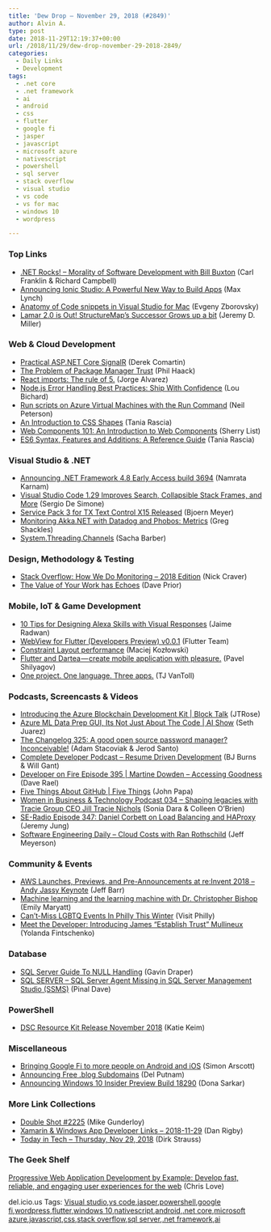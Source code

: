 ```yaml
---
title: 'Dew Drop – November 29, 2018 (#2849)'
author: Alvin A.
type: post
date: 2018-11-29T12:19:37+00:00
url: /2018/11/29/dew-drop-november-29-2018-2849/
categories:
  - Daily Links
  - Development
tags:
  - .net core
  - .net framework
  - ai
  - android
  - css
  - flutter
  - google fi
  - jasper
  - javascript
  - microsoft azure
  - nativescript
  - powershell
  - sql server
  - stack overflow
  - visual studio
  - vs code
  - vs for mac
  - windows 10
  - wordpress

---
```

### <a name="top"></a>Top Links

  * <a href="http://www.dotnetrocks.com/default.aspx?ShowNum=1602" target="_blank">.NET Rocks! &#8211; Morality of Software Development with Bill Buxton</a> (Carl Franklin & Richard Campbell)
  * <a href="https://blog.ionicframework.com/announcing-ionic-studio-a-powerful-new-way-to-build-apps/" target="_blank">Announcing Ionic Studio: A Powerful New Way to Build Apps</a> (Max Lynch)
  * <a href="https://smellyc0de.wordpress.com/2018/11/29/anatomy-of-code-snippets-in-visual-studio-for-mac/" target="_blank">Anatomy of Code snippets in Visual Studio for Mac</a> (Evgeny Zborovsky)
  * <a href="https://jeremydmiller.com/2018/11/28/lamar-2-0-is-out-structuremaps-successor-grows-up-a-bit/" target="_blank">Lamar 2.0 is Out! StructureMap’s Successor Grows up a bit</a> (Jeremy D. Miller)



### <a name="web"></a>Web & Cloud Development

  * <a href="https://codeopinion.com/practical-asp-net-core-signalr/" target="_blank">Practical ASP.NET Core SignalR</a> (Derek Comartin)
  * <a href="http://feeds.haacked.com/~r/haacked/~3/W-dmEJbuyec/" target="_blank">The Problem of Package Manager Trust</a> (Phil Haack)
  * <a href="https://dev.to/jorgealvarez/react-imports-the-rule-of-5-ji3" target="_blank">React imports: The rule of 5.</a> (Jorge Alvarez)
  * <a href="https://stackify.com/node-js-error-handling/" target="_blank">Node.js Error Handling Best Practices: Ship With Confidence</a> (Lou Bichard)
  * <a href="https://techcommunity.microsoft.com/t5/ITOps-Talk-Blog/Run-scripts-on-Azure-Virtual-Machines-with-the-Run-Command/ba-p/292446" target="_blank">Run scripts on Azure Virtual Machines with the Run Command</a> (Neil Peterson)
  * <a href="http://feedproxy.google.com/~r/tympanus/~3/UM90tZ2LA2E/" target="_blank">An Introduction to CSS Shapes</a> (Tania Rascia)
  * <a href="https://www.telerik.com/blogs/web-components-101-an-introduction-to-web-components" target="_blank">Web Components 101: An Introduction to Web Components</a> (Sherry List)
  * <a href="https://www.telerik.com/blogs/es6-syntax-features-and-additions" target="_blank">ES6 Syntax, Features and Additions: A Reference Guide</a> (Tania Rascia)



### <a name="dotnet"></a>Visual Studio & .NET

  * <a href="https://blogs.msdn.microsoft.com/dotnet/2018/11/28/announcing-net-framework-4-8-early-access-build-3694/" target="_blank">Announcing .NET Framework 4.8 Early Access build 3694</a> (Namrata Karnam)
  * <a href="https://www.infoq.com/news/2018/11/visual-studio-code-1.29?utm_campaign=infoq_content&utm_source=infoq&utm_medium=feed&utm_term=global" target="_blank">Visual Studio Code 1.29 Improves Search, Collapsible Stack Frames, and More</a> (Sergio De Simone)
  * <a href="https://www.textcontrol.com/blog/2018/11/29/service-pack-3-for-tx-text-control-x15-released/" target="_blank">Service Pack 3 for TX Text Control X15 Released</a> (Bjoern Meyer)
  * <a href="https://gregshackles.com/monitoring-akka-net-with-datadog-and-phobos-metrics/" target="_blank">Monitoring Akka.NET with Datadog and Phobos: Metrics</a> (Greg Shackles)
  * <a href="https://sachabarbs.wordpress.com/2018/11/28/system-threading-channels/" target="_blank">System.Threading.Channels</a> (Sacha Barber)



### <a name="design"></a>Design, Methodology & Testing

  * <a href="https://nickcraver.com/blog/2018/11/29/stack-overflow-how-we-do-monitoring/" target="_blank">Stack Overflow: How We Do Monitoring &#8211; 2018 Edition</a> (Nick Craver)
  * <a href="http://feedproxy.google.com/~r/LeadingAgile/~3/5pTxuktZTZI/" target="_blank">The Value of Your Work has Echoes</a> (Dave Prior)



### <a name="mobile"></a>Mobile, IoT & Game Development

  * <a href="https://developer.amazon.com:443/blogs/alexa/post/c99e2446-0f47-42e6-b59d-e9e901d688b4/10-tips-for-designing-alexa-skills-with-visual-responses" target="_blank">10 Tips for Designing Alexa Skills with Visual Responses</a> (Jaime Radwan)
  * <a href="https://pub.dartlang.org/packages/webview_flutter" target="_blank">WebView for Flutter (Developers Preview) v0.0.1</a> (Flutter Team)
  * <a href="https://android.jlelse.eu/constraint-layout-performance-870e5f238100?source=rss----8fca399d4de---4" target="_blank">Constraint Layout performance</a> (Maciej Kozłowski)
  * <a href="https://medium.com/flutter-community/flutter-and-dartea-create-mobile-application-with-pleasure-c1866ff2b4d4?source=rss----86fb29d7cc6a---4" target="_blank">Flutter and Dartea — create mobile application with pleasure.</a> (Pavel Shilyagov)
  * <a href="https://www.nativescript.org/blog/one-project-one-language-three-apps" target="_blank">One project. One language. Three apps.</a> (TJ VanToll)



### <a name="podcasts"></a>Podcasts, Screencasts & Videos

  * <a href="https://channel9.msdn.com/Shows/Blocktalk/Introducing-the-Azure-Blockchain-Development-Kit?WT.mc_id=DX_MVP4025064" target="_blank">Introducing the Azure Blockchain Development Kit | Block Talk</a> (JTRose)
  * <a href="https://channel9.msdn.com/Shows/AI-Show/Azure-ML-Data-Prep-GUI-Its-Not-Just-About-The-Code?WT.mc_id=DX_MVP4025064" target="_blank">Azure ML Data Prep GUI, Its Not Just About The Code | AI Show</a> (Seth Juarez)
  * <a href="https://changelog.com/podcast/325" target="_blank">The Changelog 325: A good open source password manager? Inconceivable!</a> (Adam Stacoviak & Jerod Santo)
  * <a href="https://completedeveloperpodcast.com/episode-172/?utm_source=rss&utm_medium=rss&utm_campaign=episode-172" target="_blank">Complete Developer Podcast &#8211; Resume Driven Development</a> (BJ Burns & Will Gant)
  * <a href="http://developeronfire.com/podcast/episode-395-martine-dowden-accessing-goodness" target="_blank">Developer on Fire Episode 395 | Martine Dowden &#8211; Accessing Goodness</a> (Dave Rael)
  * <a href="https://channel9.msdn.com/Shows/5-Things/Five-Things-About-GitHub?WT.mc_id=DX_MVP4025064" target="_blank">Five Things About GitHub | Five Things</a> (John Papa)
  * <a href="http://womeninbizandtech.mpsn.libsynpro.com/034-shaping-legacies-with-tracie-group-ceo-jill-tracie-nichols" target="_blank">Women in Business & Technology Podcast 034 &#8211; Shaping legacies with Tracie Group CEO Jill Tracie Nichols</a> (Sonia Dara & Colleen O&#8217;Brien)
  * <a href="http://feedproxy.google.com/~r/se-radio/~3/fviiFKFk19Y/" target="_blank">SE-Radio Episode 347: Daniel Corbett on Load Balancing and HAProxy</a> (Jeremy Jung)
  * <a href="https://softwareengineeringdaily.com/2018/11/29/cloud-costs-with-ran-rothschild/" target="_blank">Software Engineering Daily &#8211; Cloud Costs with Ran Rothschild</a> (Jeff Meyerson)



### <a name="events"></a>Community & Events

  * <a href="http://feedproxy.google.com/~r/AmazonWebServicesBlog/~3/5Wfd_gZ2g6k/" target="_blank">AWS Launches, Previews, and Pre-Announcements at re:Invent 2018 – Andy Jassy Keynote</a> (Jeff Barr)
  * <a href="https://www.microsoft.com/en-us/research/blog/machine-learning-and-the-learning-machine-with-dr-christopher-bishop/" target="_blank">Machine learning and the learning machine with Dr. Christopher Bishop</a> (Emily Maryatt)
  * <a href="https://www.uwishunu.com/2018/11/cant-miss-lgbtq-events-in-philly-this-winter/" target="_blank">Can’t-Miss LGBTQ Events In Philly This Winter</a> (Visit Philly)
  * <a href="https://developermedia.com/meet-the-developer-introducing-james-mullineux/" target="_blank">Meet the Developer: Introducing James “Establish Trust” Mullineux</a> (Yolanda Fintschenko)



### <a name="sql"></a>Database

  * <a href="http://www.sqlservercentral.com/blogs/gavin-drapers-sql-server-blog/2018/11/29/sql-server-guide-to-null-handling/" target="_blank">SQL Server Guide To NULL Handling</a> (Gavin Draper)
  * <a href="https://blog.sqlauthority.com/2018/11/29/sql-server-sql-server-agent-missing-in-sql-server-management-studio-ssms/" target="_blank">SQL SERVER – SQL Server Agent Missing in SQL Server Management Studio (SSMS)</a> (Pinal Dave)



### <a name="ps"></a>PowerShell

  * <a href="https://blogs.msdn.microsoft.com/powershell/2018/11/28/dsc-resource-kit-release-november-2018/" target="_blank">DSC Resource Kit Release November 2018</a> (Katie Keim)



### <a name="misc"></a>Miscellaneous

  * <a href="http://feedproxy.google.com/~r/blogspot/MKuf/~3/BEIhUb-WH_U/" target="_blank">Bringing Google Fi to more people on Android and iOS</a> (Simon Arscott)
  * <a href="https://en.blog.wordpress.com/2018/11/28/announcing-free-dotblog-subdomains/" target="_blank">Announcing Free .blog Subdomains</a> (Del Putnam)
  * <a href="http://blogs.windows.com/windowsexperience/2018/11/28/announcing-windows-10-insider-preview-build-18290/?WT.mc_id=DX_MVP4025064" target="_blank">Announcing Windows 10 Insider Preview Build 18290</a> (Dona Sarkar)



### <a name="links"></a>More Link Collections

  * <a href="https://afreshcup.com/home/2018/11/29/double-shot-2225.html" target="_blank">Double Shot #2225</a> (Mike Gunderloy)
  * <a href="https://links.danrigby.com/2018/11/app-developer-links-2018-11-29/" target="_blank">Xamarin & Windows App Developer Links &#8211; 2018-11-29</a> (Dan Rigby)
  * <a href="https://dirkstrauss.com/componentone-studio-nov-29-2018/" target="_blank">Today in Tech – Thursday, Nov 29, 2018</a> (Dirk Strauss)



### <a name="shelf"></a>The Geek Shelf

<a href="https://www.amazon.com/Progressive-Web-Application-Development-Example/dp/1787125424/?ref=amavin-20" target="_blank">Progressive Web Application Development by Example: Develop fast, reliable, and engaging user experiences for the web</a> (Chris Love)



<div class="wlWriterEditableSmartContent" id="scid:77ECF5F8-D252-44F5-B4EB-D463C5396A79:98d4f0eb-2ca9-443a-bef5-446d4cac661c" style="margin: 0px; padding: 0px; float: none; display: inline;">
  del.icio.us Tags: <a href="http://del.icio.us/popular/Visual+studio" rel="tag">Visual studio</a>,<a href="http://del.icio.us/popular/vs+code" rel="tag">vs code</a>,<a href="http://del.icio.us/popular/jasper" rel="tag">jasper</a>,<a href="http://del.icio.us/popular/powershell" rel="tag">powershell</a>,<a href="http://del.icio.us/popular/google+fi" rel="tag">google fi</a>,<a href="http://del.icio.us/popular/wordpress" rel="tag">wordpress</a>,<a href="http://del.icio.us/popular/flutter" rel="tag">flutter</a>,<a href="http://del.icio.us/popular/windows+10" rel="tag">windows 10</a>,<a href="http://del.icio.us/popular/nativescript" rel="tag">nativescript</a>,<a href="http://del.icio.us/popular/android" rel="tag">android</a>,<a href="http://del.icio.us/popular/.net+core" rel="tag">.net core</a>,<a href="http://del.icio.us/popular/microsoft+azure" rel="tag">microsoft azure</a>,<a href="http://del.icio.us/popular/javascript" rel="tag">javascript</a>,<a href="http://del.icio.us/popular/css" rel="tag">css</a>,<a href="http://del.icio.us/popular/stack+overflow" rel="tag">stack overflow</a>,<a href="http://del.icio.us/popular/sql+server" rel="tag">sql server</a>,<a href="http://del.icio.us/popular/.net+framework" rel="tag">.net framework</a>,<a href="http://del.icio.us/popular/ai" rel="tag">ai</a>
</div>
